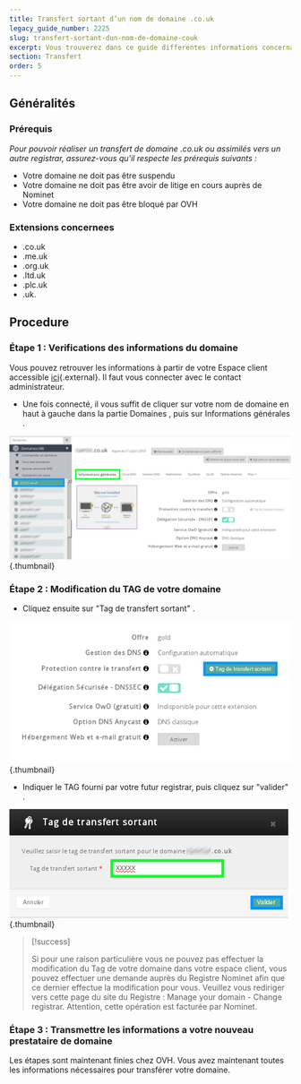 ```yaml
---
title: Transfert sortant d’un nom de domaine .co.uk
legacy_guide_number: 2225
slug: transfert-sortant-dun-nom-de-domaine-couk
excerpt: Vous trouverez dans ce guide differentes informations concernant le transfert sortant d’un nom de domaine ayant l’extension .co.uk ou assimilees vers un autre registrar.
section: Transfert
order: 5
---
```



## Généralités

### Prérequis
*Pour pouvoir réaliser un transfert de domaine .co.uk ou assimilés vers un autre registrar, assurez-vous qu'il respecte les prérequis suivants :*

- Votre domaine ne doit pas être suspendu
- Votre domaine ne doit pas être avoir de litige en cours auprès de Nominet
- Votre domaine ne doit pas être bloqué par OVH


### Extensions concernees
- .co.uk
- .me.uk
- .org.uk
- .ltd.uk
- .plc.uk
- .uk.


## Procedure

### Étape 1 &#58; Verifications des informations du domaine
Vous pouvez retrouver les informations à partir de votre Espace client accessible [ici](https://www.ovh.com/manager/web/login/){.external}. Il faut vous connecter avec le contact administrateur.

- Une fois connecté, il vous suffit de cliquer sur votre nom de domaine en haut à gauche dans la partie Domaines , puis sur Informations générales .


![domains](images/4266.png){.thumbnail}


### Étape 2 &#58; Modification du TAG de votre domaine
- Cliquez ensuite sur "Tag de transfert sortant" .


![domains](images/4267.png){.thumbnail}

- Indiquer le TAG fourni par votre futur registrar, puis cliquez sur "valider" .


![domains](images/4268.png){.thumbnail}



> [!success]
>
> Si pour une raison particulière vous ne pouvez pas effectuer la modification du
> Tag de votre domaine dans votre espace client, vous pouvez effectuer une demande
> auprès du Registre Nominet afin que ce dernier effectue la modification pour
> vous.
> Veuillez vous rediriger vers cette page du site du Registre : Manage your domain - Change registrar.
> Attention, cette opération est facturée par Nominet.
> 


### Étape 3 &#58; Transmettre les informations a votre nouveau prestataire de domaine
Les étapes sont maintenant finies chez OVH. Vous avez maintenant toutes les informations nécessaires pour transférer votre domaine.